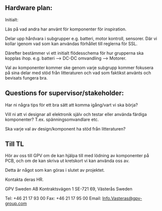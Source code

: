 ## Hardware plan:

Initialt: 

Läs på vad andra har använt för komponenter för inspiration.

Delar upp hårdvara i subgrupper e.g. batteri, motor kontroll, sensorer. Där vi kollar igenom vad som kan användas förhållet till reglerna för SSL. 

Därefter bestämmer vi ett initialt flödesschema för hur grupperna ska kopplas ihop. e.g. batteri --> DC-DC omvandling --> Motorer.

Val av komponenter kommer ske genom varje subgrupp kommer fokusera på sina delar med stöd från litteraturen och vad som faktikst använts och bevisats fungera bra.

## Questions for supervisor/stakeholder: 

Har ni några tips för ett bra sätt att komma igång/vart vi ska börja?

Vill ni att vi designar all elektronik själv och testar eller använda färdiga komponenter? T.ex. spänningsomvandlare etc.

Ska varje val av design/komponent ha stöd från litteraturen?

## Till TL
Hör av oss till GPV om de kan hjälpa till med lödning av komponenter på PCB, och om de kan skriva ut kretskort vi kan använda oss av.

Detta är något som kan göras i slutet av projektet.

Kontakta deras HR.

GPV Sweden AB
Kontraktsvägen 1
SE-721 69, Västerås
Sweden

Tel: +46 21 17 93 00
Fax: +46 21 17 95 00
Email: Info.Vasteras@gpv-group.com


